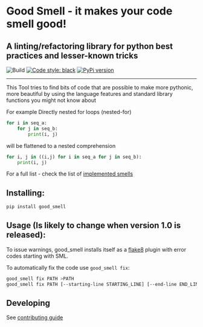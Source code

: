 # Good Smell - it makes your code smell good! 
A linting/refactoring library for python best practices and lesser-known tricks  
---
![Build](https://github.com/tadaboody/good_smell/workflows/Python%20package/badge.svg)
[![Code style: black](https://img.shields.io/badge/code%20style-black-000000.svg)](https://github.com/ambv/black)
[![PyPi version](https://pypip.in/v/good_smell/badge.png)](https://pypi.org/project/good-smell/)

---

This Tool tries to find bits of code that are possible to make more pythonic, more beautiful by using the language features and standard library functions you might not know about

For example
Directly nested for loops (nested-for)
```py
for i in seq_a:
    for j in seq_b:
        print(i, j)
```
will be flattened to a nested comprehension
```py
for i, j in ((i,j) for i in seq_a for j in seq_b):
    print(i, j)
```
For a full list - check the list of [implemented smells](docs/smell_list.md)
## Installing:
```sh
pip install good_smell 
```
## Usage (Is likely to change when version 1.0 is released):

To issue warnings, good_smell installs itself as a [flake8](http://flake8.pycqa.org/en/latest/) plugin with error codes starting with SML.

To automatically fix the code use ``good_smell fix``:

```sh
good_smell fix PATH >PATH
good_smell fix PATH [--starting-line STARTING_LINE] [--end-line END_LINE]
```

## Developing
See [contributing guide](CONTRIBUTING.md)
